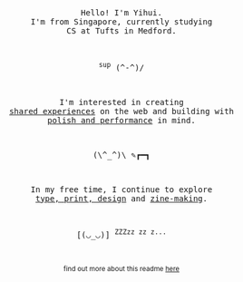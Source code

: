 <p align="center">
  <samp>
    Hello! I'm Yihui. <br /> I'm from Singapore, currently studying <br /> CS at Tufts in Medford.
  </samp>
</p>

<br />
<p align="center">
  <samp>
    <sup>sup</sup> (^-^)/
  </samp>
<p align="center">
<br />

<p align="center">
  <samp>
    I'm interested in creating <br /> 
    <a href="https://www.yihuihu.com/works/henesys" target="_blank">shared experiences</a> 
    on the web and building with <br /> 
    <a href="https://arena-ios-app.vercel.app" target="_blank">polish and performance</a> 
    in mind.
  </samp>
</p>

<br/>
<p align="center">
  <samp>
    (\^_^)\ ✎┏━┓
  </samp>
<p align="center">
<br/>
  
<p align="center">
  <samp>
    In my free time, I continue to explore <br /> 
    <a href="https://www.yihuihu.com/works/misc" target="_blank">type, print, design</a> 
    and <a href="https://www.yihuihu.com/works/zinedef" target="_blank">zine-making</a>.
  </samp>
</p>

<br />
<p align="center">
  <samp>
    [(◡_◡)] <sup>ZZZzz zz z...</sup>
  </samp>
<p align="center">
<br />
  
<p align="center">
  <sup>
    find out more about this readme <a href="https://github.com/yihui-hu/yihui-hu/guide.md" target="_blank">here</a>
  </sup>
</p>
